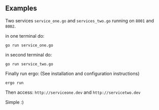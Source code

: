 ## Examples

Two services `service_one.go` and `services_two.go` running on `8001` and `8002`.


in one terminal do:
```
go run service_one.go
```

in second terminal do:
```
go run service_two.go
```

Finally run ergo: (See installation and configuration instructions)
```
ergo run
```

Then access: `http://serviceone.dev` and `http://servicetwo.dev`

Simple :)
